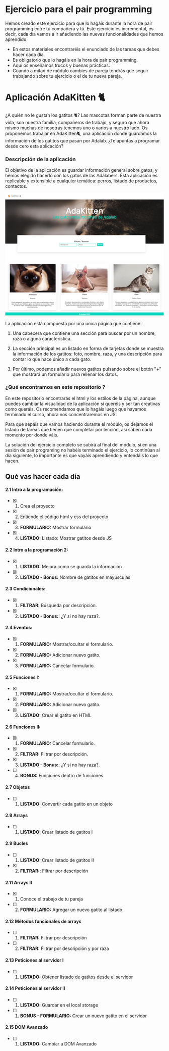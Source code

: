 # Ejercicio para el pair programming

Hemos creado este ejercicio para que lo hagáis durante la hora de pair programming entre tu compañera y tú. Este ejercicio es incremental, es decir, cada día vamos a ir añadiendo las nuevas funcionalidades que hemos aprendido.

- En estos materiales encontraréis el enunciado de las tareas que debes hacer cada día.
- Es obligatorio que lo hagáis en la hora de pair programming.
- Aquí os enseñamos trucos y buenas prácticas.
- Cuando a mitad de módulo cambies de pareja tendrás que seguir trabajando sobre tu ejercicio o el de tu nueva pareja.

# Aplicación AdaKitten 🐈

¿A quién no le gustan los gatitos 🐈? Las mascotas forman parte de nuestra vida, son nuestra familia, compañeros de trabajo, y seguro que ahora mismo muchas de nosotras tenemos uno o varios a nuestro lado.
Os proponemos trabajar en AdaKitten🐈, una aplicación donde guardamos la información de los gatitos que pasan por Adalab. ¿Te apuntas a programar desde cero esta aplicación?

### Descripción de la aplicación

El objetivo de la aplicación es guardar información general sobre gatos, y hemos elegido hacerlo con los gatos de las Adalabers. Esta aplicación es replicable y extensible a cualquier temática: perros, listado de productos, contactos.

![Adacats Aplicación](./img/adakitten_template.png)

La aplicación está compuesta por una única página que contiene:

1. Una cabecera que contiene una sección para buscar por un nombre, raza o alguna característica.

2. La sección principal es un listado en forma de tarjetas donde se muestra la información de los gatitos: foto, nombre, raza, y una descripción para contar lo que hace único a cada gato.

3. Por último, podemos añadir nuevos gatitos pulsando sobre el botón "+" que mostrará un formulario para rellenar los datos.

### ¿Qué encontramos en este repositorio ?

En este repositorio encontrarás el html y los estilos de la página, aunque puedes cambiar la visualidad de la aplicación si queréis y ser tan creativas como queráis. Os recomendamos que lo hagáis luego que hayamos terminado el curso, ahora nos concentraremos en JS.

Para que sepáis que vamos haciendo durante el módulo, os dejamos el listado de tareas que tienen que completar por lección, asi saben cada momento por donde váis.

La solución del ejercicio completo se subirá al final del módulo, si en una sesión de pair programing no habéis terminado el ejercicio, lo continúan al día siguiente, lo importante es que vayáis aprendiendo y entendáis lo que hacen.

## Qué vas hacer cada día

#### 2.1 Intro a la programación:

- [x] 1. Crea el proyecto
- [x] 2. Entiende el código html y css del proyecto
- [x] 3. **FORMULARIO:** Mostrar
     formulario
- [x] 4. **LISTADO:** Listado: Mostrar gatitos desde JS

#### 2.2 Intro a la programación 2:

- [x] 1. **LISTADO:** Mejora como se guarda la información
- [x] 2. **LISTADO - Bonus:** Nombre de gatitos en mayúsculas

#### 2.3 Condicionales:

- [x] 1. **FILTRAR:** Búsqueda por descripción.
- [x] 2. **LISTADO - Bonus:**: ¿Y si no hay raza?.

#### 2.4 Eventos:

- [x] 1. **FORMULARIO:** Mostrar/ocultar el formulario.
- [x] 2. **FORMULARIO:** Adicionar nuevo gatito.
- [x] 3. **FORMULARIO:** Cancelar formulario.

#### 2.5 Funciones I:

- [x] 1. **FORMULARIO:** Mostrar/ocultar el formulario.
- [x] 2. **FORMULARIO:** Adicionar nuevo gatito.
- [x] 3. **LISTADO:** Crear el gatito en HTML

#### 2.6 Funciones II:

- [x] 1. **FORMULARIO:** Cancelar formulario.
- [x] 2. **FILTRAR:** Filtrar por descripción.
- [x] 3. **LISTADO - Bonus:**: ¿Y si no hay raza?.
- [ ] 4. **BONUS:** Funciones dentro de funciones.

#### 2.7 Objetos

- [ ] 1. **LISTADO:** Convertir cada gatito en un objeto

#### 2.8 Arrays

- [ ] 1. **LISTADO:** Crear listado de gatitos I

#### 2.9 Bucles

- [ ] 1. **LISTADO:** Crear listado de gatitos II
- [x] 2. **FILTRAR:**: Filtrar por descripción

#### 2.11 Arrays II

- [x] 1. Conoce el trabajo de tu pareja
- [ ] 2. **FORMULARIO:** Agregar un nuevo gatito al listado

#### 2.12 Métodos funcionales de arrays

- [ ] 1. **FILTRAR:** Filtrar por descripción
- [ ] 2. **FILTRAR:** Filtrar por descripción y por raza

#### 2.13 Peticiones al servidor I

- [ ] 1. **LISTADO:** Obtener listado de gatitos desde el servidor

#### 2.14 Peticiones al servidor II

- [ ] 1. **LISTADO:** Guardar en el local storage
- [ ] 1. **BONUS - FORMULARIO:** Crear un nuevo gatito en el servidor

#### 2.15 DOM Avanzado

- [ ] 1. **LISTADO:** Cambiar a DOM Avanzado
